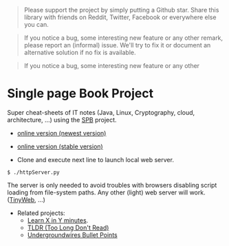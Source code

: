 > Please support the project by simply putting a Github star. 
Share this library with friends on Reddit, Twitter, Facebook or 
everywhere else you can.

> If you notice a bug, some interesting new feature or any other
remark, please report an (informal) issue.  We'll try to fix it
 or document an alternative solution if no fix is available.

> If you notice a bug, some interesting new feature or any other

# Single page Book Project

Super cheat-sheets of IT notes (Java, Linux, Cryptography, cloud,
 architecture, ...) using the [SPB](https://github.com/SinglePageBookProject/SPB) project.

- [online version (newest version)](http://ww.oficina24x7.com/index.html)
- [online version (stable version)](https://github.com/SinglePageBookProject/IT_notes)

- Clone and execute next line to launch local web server. 

```
$ ./httpServer.py
```

 The server is only needed to avoid troubles with browsers disabling script loading from file-system paths. Any other (light) web server will work.
 ([TinyWeb](https://www.ritlabs.com/en/products/tinyweb/download.php), ...)
 
- Related projects:
  - [Learn X in Y minutes](https://learnxinyminutes.com/).
  - [TLDR (Too Long Don't Read)](https://github.com/tldr-pages/tldr)
  - [Undergroundwires Bullet Points](https://github.com/undergroundwires?tab=repositories&q=bullet&type=&language=)
